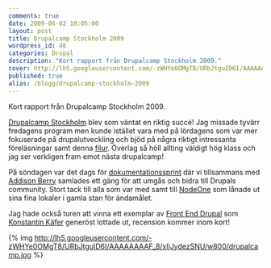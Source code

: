 ```yaml
---
comments: true
date: 2009-06-02 18:05:00
layout: post
title: Drupalcamp Stockholm 2009
wordpress_id: 46
categories: Drupal
description: "Kort rapport från Drupalcamp Stockholm 2009."
cover: http://lh5.googleusercontent.com/-zWHYe0OMgT8/URbJtguID6I/AAAAAAAAF_8/xIjJydezSNU/w800/drupalcamp.jpg
published: true
alias: /blogg/drupalcamp-stockholm-2009
---
```


Kort rapport från Drupalcamp Stockholm 2009.

[Drupalcamp Stockholm](http://www.drupalcamp.se/) blev som väntat en riktig succé! Jag missade tyvärr fredagens program men kunde istället vara med på lördagens som var mer fokuserade på drupalutveckling och bjöd på några riktigt intressanta föreläsningar samt denna [filur](http://buytaert.net/druplicon-human). Överlag så höll allting väldigt hög klass och jag ser verkligen fram emot nästa drupalcamp!

På söndagen var det dags för [dokumentationssprint](http://groups.drupal.org/node/20608) där vi tillsammans med [Addison Berry](http://www.lullabot.com/about/addison-berry) samlades ett gäng för att umgås och bidra till Drupals community. Stort tack till alla som var med samt till [NodeOne](http://nodeone.se/) som lånade ut sina fina lokaler i gamla stan för ändamålet.
<!-- more -->

Jag hade också turen att vinna ett exemplar av [Front End Drupal](http://frontenddrupal.com/) som [Konstantin Käfer](http://kkaefer.com/) generöst lottade ut, recension kommer inom kort!

{% img http://lh5.googleusercontent.com/-zWHYe0OMgT8/URbJtguID6I/AAAAAAAAF_8/xIjJydezSNU/w800/drupalcamp.jpg %}
